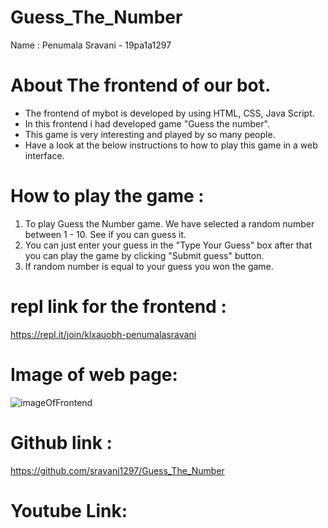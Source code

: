 # Guess_The_Number

Name  :  Penumala Sravani - 19pa1a1297

# About The frontend of our bot.
* The frontend of mybot is developed by using HTML, CSS, Java Script.
* In this frontend i had developed game "Guess the number".
* This game is very interesting and played by so many people.
* Have a look at the below instructions to how to play this game in a web interface.

# How to play the game :
1. To play Guess the Number game.  We have selected a random number between 1 - 10. See if you can guess it. 
2. You can just enter your guess in the "Type Your Guess" box after that you can play the game by clicking "Submit guess" button.
3. If random number is equal to your guess you won the game.<br/>

# repl link for the frontend :

  https://repl.it/join/klxauobh-penumalasravani
  
# Image of web page:
  
  ![imageOfFrontend](https://user-images.githubusercontent.com/72606270/97800229-a91f4d00-1c59-11eb-8efb-2577073b2d62.png)
  
# Github link :

  https://github.com/sravani1297/Guess_The_Number

# Youtube Link:

